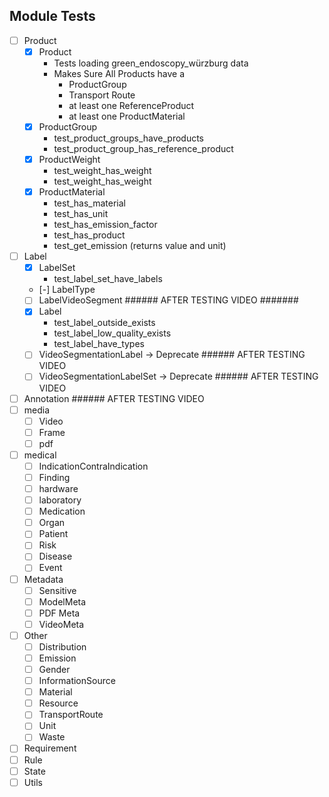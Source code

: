 ## Module Tests
- [ ] Product
    - [x] Product 
        - Tests loading green_endoscopy_würzburg data
        - Makes Sure All Products have a 
            - ProductGroup
            - Transport Route
            - at least one ReferenceProduct 
            - at least one ProductMaterial
    - [x] ProductGroup
        - test_product_groups_have_products
        - test_product_group_has_reference_product
    - [x] ProductWeight
        - test_weight_has_weight
        - test_weight_has_weight
    - [x] ProductMaterial
        - test_has_material
        - test_has_unit
        - test_has_emission_factor
        - test_has_product
        - test_get_emission (returns value and unit) 

- [ ] Label
    - [x] LabelSet
        - test_label_set_have_labels
    - [-] LabelType
    - [ ] LabelVideoSegment ###### AFTER TESTING VIDEO #######
    - [x] Label
        - test_label_outside_exists
        - test_label_low_quality_exists
        - test_label_have_types
    - [ ] VideoSegmentationLabel -> Deprecate ###### AFTER TESTING VIDEO 
    - [ ] VideoSegmentationLabelSet -> Deprecate ###### AFTER TESTING VIDEO 
- [ ] Annotation ###### AFTER TESTING VIDEO 
- [ ] media
    - [ ] Video
    - [ ] Frame
    - [ ] pdf
- [ ] medical
    - [ ] IndicationContraIndication
    - [ ] Finding
    - [ ] hardware
    - [ ] laboratory
    - [ ] Medication
    - [ ] Organ
    - [ ] Patient
    - [ ] Risk
    - [ ] Disease
    - [ ] Event
- [ ] Metadata
    - [ ] Sensitive
    - [ ] ModelMeta
    - [ ] PDF Meta
    - [ ] VideoMeta
- [ ] Other
    - [ ] Distribution
    - [ ] Emission
    - [ ] Gender
    - [ ] InformationSource
    - [ ] Material
    - [ ] Resource
    - [ ] TransportRoute
    - [ ] Unit
    - [ ] Waste
- [ ] Requirement
- [ ] Rule
- [ ] State
- [ ] Utils